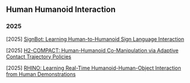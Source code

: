 ## Human Humanoid Interaction

### 2025

[2025] [SignBot: Learning Human-to-Humanoid Sign Language Interaction](https://arxiv.org/abs/2505.24266)

[2025] [H2-COMPACT: Human-Humanoid Co-Manipulation via Adaptive Contact Trajectory Policies](https://arxiv.org/abs/2505.17627)

[2025] [RHINO: Learning Real-Time Humanoid-Human-Object Interaction from Human Demonstrations](https://arxiv.org/abs/2502.13134)